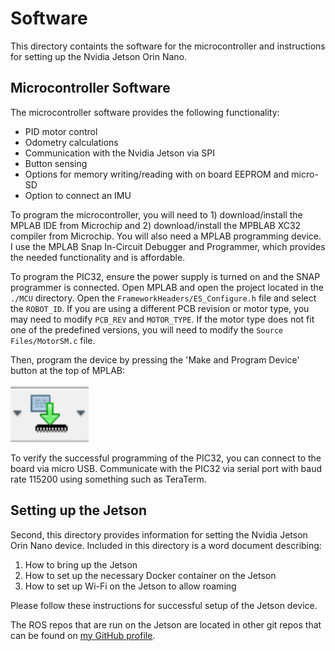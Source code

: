 # Software

This directory containts the software for the microcontroller and instructions for setting up the Nvidia Jetson Orin Nano.

## Microcontroller Software
The microcontroller software provides the following functionality:
- PID motor control
- Odometry calculations
- Communication with the Nvidia Jetson via SPI
- Button sensing 
- Options for memory writing/reading with on board EEPROM and micro-SD
- Option to connect an IMU

To program the microcontroller, you will need to 1) download/install the MPLAB IDE from Microchip and 2) download/install the MPBLAB XC32 compiler from Microchip. You will also need a MPLAB programming device. I use the MPLAB Snap In-Circuit Debugger and Programmer, which provides the needed functionality and is affordable.

To program the PIC32, ensure the power supply is turned on and the SNAP programmer is connected. Open MPLAB and open the project located in the `./MCU` directory. Open the `FrameworkHeaders/ES_Configure.h` file and select the `ROBOT_ID`. If you are using a different PCB revision or motor type, you may need to modify `PCB_REV` and `MOTOR_TYPE`. If the motor type does not fit one of the predefined versions, you will need to modify the `Source  Files/MotorSM.c` file.

Then, program the device by pressing the 'Make and Program Device' button at the top of MPLAB:

![Make and Program Button](./images/make_and_program.png)

To verify the successful programming of the PIC32, you can connect to the board via micro USB. Communicate with the PIC32 via serial port with baud rate 115200 using something such as TeraTerm.

## Setting up the Jetson
Second, this directory provides information for setting the Nvidia Jetson Orin Nano device. Included in this directory is a word document describing:
1) How to bring up the Jetson
2) How to set up the necessary Docker container on the Jetson
3) How to set up Wi-Fi on the Jetson to allow roaming

Please follow these instructions for successful setup of the Jetson device.

The ROS repos that are run on the Jetson are located in other git repos that can be found on [my GitHub profile](https://github.com/satomm1).